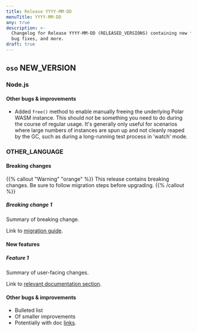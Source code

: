 ```yaml
---
title: Release YYYY-MM-DD
menuTitle: YYYY-MM-DD
any: true
description: >-
  Changelog for Release YYYY-MM-DD (RELEASED_VERSIONS) containing new features,
  bug fixes, and more.
draft: true
---
```


## `oso` NEW_VERSION

### Node.js

#### Other bugs & improvements

- Added `free()` method to enable manually freeing the underlying Polar WASM
  instance. This should *not* be something you need to do during the course of
  regular usage. It's generally only useful for scenarios where large numbers
  of instances are spun up and not cleanly reaped by the GC, such as during a
  long-running test process in 'watch' mode.

### OTHER_LANGUAGE

#### Breaking changes

<!-- TODO: remove warning and replace with "None" if no breaking changes. -->

{{% callout "Warning" "orange" %}}
  This release contains breaking changes. Be sure to follow migration steps
  before upgrading.
{{% /callout %}}

##### Breaking change 1

Summary of breaking change.

Link to [migration guide]().

#### New features

##### Feature 1

Summary of user-facing changes.

Link to [relevant documentation section]().

#### Other bugs & improvements

- Bulleted list
- Of smaller improvements
- Potentially with doc [links]().
